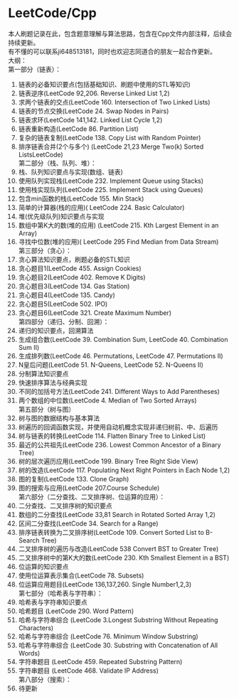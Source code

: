 # LeetCode/Cpp
本人刷题记录在此，包含题意理解与算法思路，包含在Cpp文件内部注释，后续会持续更新。   
有不懂的可以联系ji648513181，同时也欢迎志同道合的朋友一起合作更新。      
大纲：   
第一部分（链表）：  
1.  链表的必备知识要点(包括基础知识、刷题中使用的STL等知识)  
2.  链表逆序(LeetCode 92,206. Reverse Linked List 1,2)  
3.  求两个链表的交点(LeetCode 160. Intersection of Two Linked Lists)  
4.  链表的节点交换(LeetCode 24. Swap Nodes in Pairs)  
5.  链表求环(LeetCode 141,142. Linked List Cycle 1,2)  
6.  链表重新构造(LeetCode 86. Partition List)   
7.  复杂的链表复制(LeetCode 138. Copy List with Random Pointer)  
8.  排序链表合并(2个与多个) (LeetCode 21,23 Merge Two(k) Sorted ListsLeetCode)  
第二部分（栈、队列、堆）：  
1.  栈、队列知识要点与实现(数组、链表)  
2.  使用队列实现栈(LeetCode 232. Implement Queue using Stacks)  
3.  使用栈实现队列(LeetCode 225. Implement Stack using Queues)  
4.  包含min函数的栈(LeetCode 155. Min Stack)  
5.  简单的计算器(栈的应用)( LeetCode 224. Basic Calculator)  
6.  堆(优先级队列)知识要点与实现  
7.  数组中第K大的数(堆的应用) (LeetCode 215. Kth Largest Element in an Array)  
8.  寻找中位数(堆的应用)( LeetCode 295 Find Median from Data Stream)  
第三部分（贪心）：  
1.  贪心算法知识要点，刷题必备的STL知识  
2.  贪心题目1(LeetCode 455. Assign Cookies)  
3.  贪心题目2(LeetCode 402. Remove K Digits)  
4.  贪心题目3(LeetCode 134. Gas Station)  
5.  贪心题目4(LeetCode 135. Candy)  
6.  贪心题目5(LeetCode 502. IPO)  
7.  贪心题目6(LeetCode 321. Create Maximum Number)  
第四部分（递归、分制、回溯）：     
1.  递归的知识要点，回溯算法  
2.  生成组合数(LeetCode 39. Combination Sum, LeetCode 40. Combination Sum II)  
3.  生成排列数(LeetCode 46. Permutations, LeetCode 47. Permutations II)  
4.  N皇后问题(LeetCode 51. N-Queens, LeetCode 52. N-Queens II)  
5.  分制算法知识要点  
6.  快速排序算法与经典实现  
7.  不同的加括号方法(LeetCode 241. Different Ways to Add Parentheses)  
8.  两个数组的中位数(LeetCode 4. Median of Two Sorted Arrays)  
第五部分（树与图）  
1.  树与图的数据结构与基本算法  
2.  树遍历的回调函数实现，并使用自动机概念实现非递归树前、中、后遍历  
3.  树与链表的转换(LeetCode 114. Flatten Binary Tree to Linked List)  
4.  最近的公共祖先(LeetCode 236. Lowest Common Ancestor of a Binary Tree)  
5.  树的层次遍历应用(LeetCode 199. Binary Tree Right Side View)  
6.  树的改造(LeetCode 117. Populating Next Right Pointers in Each Node 1,2)  
7.  图的复制(LeetCode 133. Clone Graph)  
8.  图的搜索与应用(LeetCode 207.Course Schedule)  
第六部分（二分查找、二叉排序树、位运算的应用）：  
1.  二分查找、二叉排序树的知识要点  
2.  数组的二分查找(LeetCode 33,81 Search in Rotated Sorted Array 1,2)  
3.  区间二分查找(LeetCode 34. Search for a Range)  
4.  排序链表转换为二叉排序树(LeetCode 109. Convert Sorted List to B- Search Tree)  
5.  二叉排序树的遍历与改造(LeetCode 538 Convert BST to Greater Tree)  
6.  二叉排序树中的第K大的数(LeetCode 230. Kth Smallest Element in a BST)  
7.  位运算的知识要点  
8.  使用位运算表示集合(LeetCode 78. Subsets)  
9.  位运算应用题目(LeetCode 136,137,260. Single Number1,2,3)  
第七部分（哈希表与字符串）：  
1.  哈希表与字符串知识要点  
2.  哈希题目 (LeetCode 290. Word Pattern)  
3.  哈希与字符串综合 (LeetCode 3.Longest Substring Without Repeating Characters)  
4.  哈希与字符串综合 (LeetCode 76. Minimum Window Substring)  
5.  哈希与字符串综合 (LeetCode 30. Substring with Concatenation of All Words)  
6.  字符串题目 (LeetCode 459. Repeated Substring Pattern)  
7.  字符串题目 (LeetCode 468. Validate IP Address)  
第八部分（搜索）：  
1.  待更新

